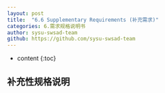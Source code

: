 ```yaml
---
layout: post
title:  "6.6 Supplementary Requirements (补充需求)"
categories: 6.需求规格说明书
author: sysu-swsad-team
github: https://github.com/sysu-swsad-team
---
```


* content
{:toc}

## 补充性规格说明